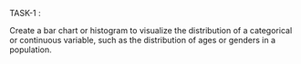 TASK-1 :

Create a bar chart or histogram to visualize the distribution of a categorical or continuous variable, such as the distribution of ages or genders in a population.

